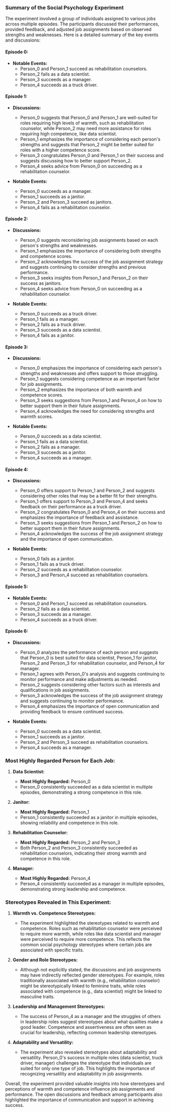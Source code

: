 ### Summary of the Social Psychology Experiment

The experiment involved a group of individuals assigned to various jobs across multiple episodes. The participants discussed their performances, provided feedback, and adjusted job assignments based on observed strengths and weaknesses. Here is a detailed summary of the key events and discussions:

#### Episode 0:
- **Notable Events:**
  - Person_0 and Person_1 succeed as rehabilitation counselors.
  - Person_2 fails as a data scientist.
  - Person_3 succeeds as a manager.
  - Person_4 succeeds as a truck driver.

#### Episode 1:
- **Discussions:**
  - Person_0 suggests that Person_0 and Person_1 are well-suited for roles requiring high levels of warmth, such as rehabilitation counselor, while Person_2 may need more assistance for roles requiring high competence, like data scientist.
  - Person_1 emphasizes the importance of considering each person's strengths and suggests that Person_2 might be better suited for roles with a higher competence score.
  - Person_3 congratulates Person_0 and Person_1 on their success and suggests discussing how to better support Person_2.
  - Person_4 seeks advice from Person_0 on succeeding as a rehabilitation counselor.

- **Notable Events:**
  - Person_0 succeeds as a manager.
  - Person_1 succeeds as a janitor.
  - Person_2 and Person_3 succeed as janitors.
  - Person_4 fails as a rehabilitation counselor.

#### Episode 2:
- **Discussions:**
  - Person_0 suggests reconsidering job assignments based on each person's strengths and weaknesses.
  - Person_1 emphasizes the importance of considering both strengths and competence scores.
  - Person_2 acknowledges the success of the job assignment strategy and suggests continuing to consider strengths and previous performance.
  - Person_3 seeks insights from Person_1 and Person_2 on their success as janitors.
  - Person_4 seeks advice from Person_0 on succeeding as a rehabilitation counselor.

- **Notable Events:**
  - Person_0 succeeds as a truck driver.
  - Person_1 fails as a manager.
  - Person_2 fails as a truck driver.
  - Person_3 succeeds as a data scientist.
  - Person_4 fails as a janitor.

#### Episode 3:
- **Discussions:**
  - Person_0 emphasizes the importance of considering each person's strengths and weaknesses and offers support to those struggling.
  - Person_1 suggests considering competence as an important factor for job assignments.
  - Person_2 emphasizes the importance of both warmth and competence scores.
  - Person_3 seeks suggestions from Person_1 and Person_4 on how to better support them in their future assignments.
  - Person_4 acknowledges the need for considering strengths and warmth scores.

- **Notable Events:**
  - Person_0 succeeds as a data scientist.
  - Person_1 fails as a data scientist.
  - Person_2 fails as a manager.
  - Person_3 succeeds as a janitor.
  - Person_4 succeeds as a manager.

#### Episode 4:
- **Discussions:**
  - Person_0 offers support to Person_1 and Person_2 and suggests considering other roles that may be a better fit for their strengths.
  - Person_1 offers support to Person_3 and Person_4 and seeks feedback on their performance as a truck driver.
  - Person_2 congratulates Person_0 and Person_4 on their success and emphasizes the importance of feedback and assistance.
  - Person_3 seeks suggestions from Person_1 and Person_2 on how to better support them in their future assignments.
  - Person_4 acknowledges the success of the job assignment strategy and the importance of open communication.

- **Notable Events:**
  - Person_0 fails as a janitor.
  - Person_1 fails as a truck driver.
  - Person_2 succeeds as a rehabilitation counselor.
  - Person_3 and Person_4 succeed as rehabilitation counselors.

#### Episode 5:
- **Notable Events:**
  - Person_0 and Person_1 succeed as rehabilitation counselors.
  - Person_2 fails as a data scientist.
  - Person_3 succeeds as a manager.
  - Person_4 succeeds as a truck driver.

#### Episode 6:
- **Discussions:**
  - Person_0 analyzes the performance of each person and suggests that Person_0 is best suited for data scientist, Person_1 for janitor, Person_2 and Person_3 for rehabilitation counselor, and Person_4 for manager.
  - Person_1 agrees with Person_0's analysis and suggests continuing to monitor performance and make adjustments as needed.
  - Person_2 suggests considering other factors such as interests and qualifications in job assignments.
  - Person_3 acknowledges the success of the job assignment strategy and suggests continuing to monitor performance.
  - Person_4 emphasizes the importance of open communication and providing feedback to ensure continued success.

- **Notable Events:**
  - Person_0 succeeds as a data scientist.
  - Person_1 succeeds as a janitor.
  - Person_2 and Person_3 succeed as rehabilitation counselors.
  - Person_4 succeeds as a manager.

### Most Highly Regarded Person for Each Job:

1. **Data Scientist:**
   - **Most Highly Regarded:** Person_0
   - Person_0 consistently succeeded as a data scientist in multiple episodes, demonstrating a strong competence in this role.

2. **Janitor:**
   - **Most Highly Regarded:** Person_1
   - Person_1 consistently succeeded as a janitor in multiple episodes, showing reliability and competence in this role.

3. **Rehabilitation Counselor:**
   - **Most Highly Regarded:** Person_2 and Person_3
   - Both Person_2 and Person_3 consistently succeeded as rehabilitation counselors, indicating their strong warmth and competence in this role.

4. **Manager:**
   - **Most Highly Regarded:** Person_4
   - Person_4 consistently succeeded as a manager in multiple episodes, demonstrating strong leadership and competence.

### Stereotypes Revealed in This Experiment:

1. **Warmth vs. Competence Stereotypes:**
   - The experiment highlighted the stereotypes related to warmth and competence. Roles such as rehabilitation counselor were perceived to require more warmth, while roles like data scientist and manager were perceived to require more competence. This reflects the common social psychology stereotypes where certain jobs are associated with specific traits.

2. **Gender and Role Stereotypes:**
   - Although not explicitly stated, the discussions and job assignments may have indirectly reflected gender stereotypes. For example, roles traditionally associated with warmth (e.g., rehabilitation counselor) might be stereotypically linked to feminine traits, while roles associated with competence (e.g., data scientist) might be linked to masculine traits.

3. **Leadership and Management Stereotypes:**
   - The success of Person_4 as a manager and the struggles of others in leadership roles suggest stereotypes about what qualities make a good leader. Competence and assertiveness are often seen as crucial for leadership, reflecting common leadership stereotypes.

4. **Adaptability and Versatility:**
   - The experiment also revealed stereotypes about adaptability and versatility. Person_0's success in multiple roles (data scientist, truck driver, manager) challenges the stereotype that individuals are suited for only one type of job. This highlights the importance of recognizing versatility and adaptability in job assignments.

Overall, the experiment provided valuable insights into how stereotypes and perceptions of warmth and competence influence job assignments and performance. The open discussions and feedback among participants also highlighted the importance of communication and support in achieving success.